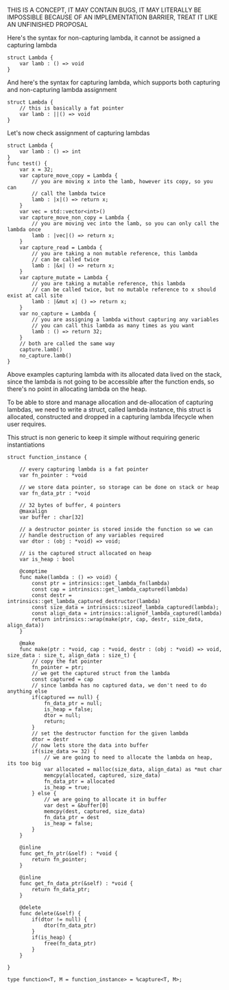 THIS IS A CONCEPT, IT MAY CONTAIN BUGS, IT MAY LITERALLY BE IMPOSSIBLE BECAUSE OF AN
IMPLEMENTATION BARRIER, TREAT IT LIKE AN UNFINISHED PROPOSAL

Here's the syntax for non-capturing lambda, it cannot be assigned a capturing lambda

```
struct Lambda {
    var lamb : () => void
}
```

And here's the syntax for capturing lambda, which supports both capturing and non-capturing lambda assignment

```
struct Lambda {
    // this is basically a fat pointer
    var lamb : ||() => void
}
```

Let's now check assignment of capturing lambdas

```
struct Lambda {
    var lamb : () => int
}
func test() {
    var x = 32;
    var capture_move_copy = Lambda {
        // you are moving x into the lamb, however its copy, so you can
        // call the lambda twice
        lamb : |x|() => return x;
    }
    var vec = std::vector<int>()
    var capture_move_non_copy = Lambda {
        // you are moving vec into the lamb, so you can only call the lambda once
        lamb : |vec|() => return x;
    }
    var capture_read = Lambda {
        // you are taking a non mutable reference, this lambda
        // can be called twice
        lamb : |&x| () => return x;
    }
    var capture_mutate = Lambda {
        // you are taking a mutable reference, this lambda
        // can be called twice, but no mutable reference to x should exist at call site
        lamb : |&mut x| () => return x;
    }
    var no_capture = Lambda {
        // you are assigning a lambda without capturing any variables
        // you can call this lambda as many times as you want
        lamb : () => return 32;
    }
    // both are called the same way
    capture.lamb()
    no_capture.lamb()
}
```

Above examples capturing lambda with its allocated data lived on the stack, since the lambda
is not going to be accessible after the function ends, so there's no point in allocating lambda
on the heap.

To be able to store and manage allocation and de-allocation of capturing lambdas, we need to write
a struct, called lambda instance, this struct is allocated, constructed and dropped in a 
capturing lambda lifecycle when user requires.

This struct is non generic to keep it simple without requiring generic instantiations

```
struct function_instance {
    
    // every capturing lambda is a fat pointer
    var fn_pointer : *void

    // we store data pointer, so storage can be done on stack or heap    
    var fn_data_ptr : *void
    
    // 32 bytes of buffer, 4 pointers
    @maxalign
    var buffer : char[32]
    
    // a destructor pointer is stored inside the function so we can
    // handle destruction of any variables required
    var dtor : (obj : *void) => void;
   
    // is the captured struct allocated on heap 
    var is_heap : bool
    
    @comptime
    func make(lambda : () => void) {
        const ptr = intrinsics::get_lambda_fn(lambda)
        const cap = intrinsics::get_lambda_captured(lambda)
        const destr = intrinsics::get_lambda_captured_destructor(lambda)
        const size_data = intrinsics::sizeof_lambda_captured(lambda);
        const align_data = intrinsics::alignof_lambda_captured(lambda)
        return intrinsics::wrap(make(ptr, cap, destr, size_data, align_data))
    }
    
    @make
    func make(ptr : *void, cap : *void, destr : (obj : *void) => void, size_data : size_t, align_data : size_t) {
        // copy the fat pointer
        fn_pointer = ptr;
        // we get the captured struct from the lambda
        const captured = cap
        // since lambda has no captured data, we don't need to do anything else
        if(captured == null) {
            fn_data_ptr = null;
            is_heap = false;
            dtor = null;
            return;
        }
        // set the destructor function for the given lambda
        dtor = destr
        // now lets store the data into buffer
        if(size_data >= 32) {
            // we are going to need to allocate the lambda on heap, its too big
            var allocated = malloc(size_data, align_data) as *mut char
            memcpy(allocated, captured, size_data)
            fn_data_ptr = allocated
            is_heap = true;
        } else {
            // we are going to allocate it in buffer
            var dest = &buffer[0]
            memcpy(dest, captured, size_data)
            fn_data_ptr = dest
            is_heap = false;
        }
    }
    
    @inline
    func get_fn_ptr(&self) : *void {
        return fn_pointer;
    }
    
    @inline
    func get_fn_data_ptr(&self) : *void {
        return fn_data_ptr;   
    }
    
    @delete
    func delete(&self) {
        if(dtor != null) {
            dtor(fn_data_ptr)
        }
        if(is_heap) {
            free(fn_data_ptr)
        }
    }
    
}

type function<T, M = function_instance> = %capture<T, M>;

```